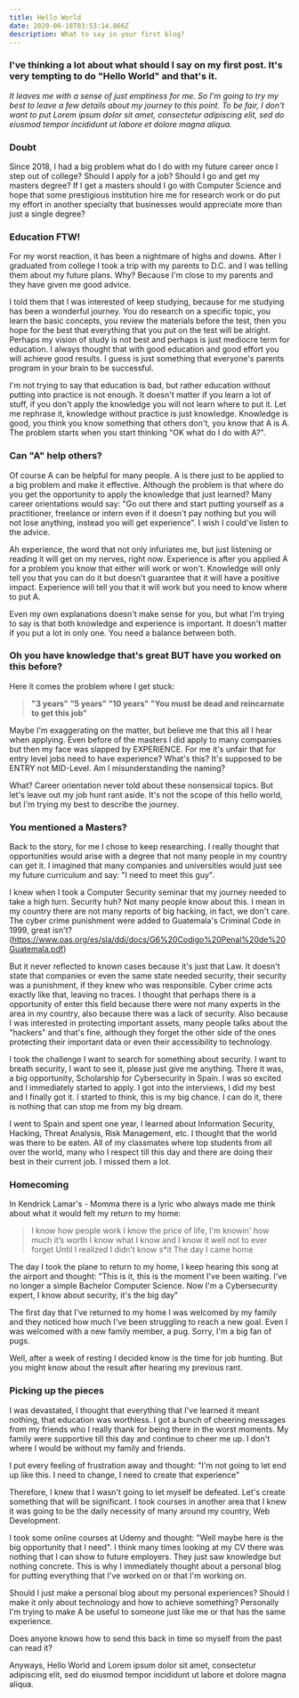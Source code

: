 ```yaml
---
title: Hello World
date: 2020-06-18T03:53:14.866Z
description: What to say in your first blog?
---
```

### I've thinking a lot about what should I say on my first post. It's very tempting to do "Hello World" and that's it.

*It leaves me with a sense of just emptiness for me. So I'm going to try my best to leave a few details about my journey to this point. To be fair, I don't want to put Lorem ipsum dolor sit amet, consectetur adipiscing elit, sed do eiusmod tempor incididunt ut labore et dolore magna aliqua.*

### Doubt

Since 2018, I had a big problem what do I do with my future career once I step out of college? Should I apply for a job? Should I go and get my masters degree? If I get a masters should I go with Computer Science and hope that some prestigious institution hire me for research work or do put my effort in another specialty that businesses would appreciate more than just a single degree?

### Education FTW!

For my worst reaction, it has been a nightmare of highs and downs. After I graduated from college I took a trip with my parents to D.C. and I was telling them about my future plans. Why? Because I'm close to my parents and they have given me good advice. 

I told them that I was interested of keep studying, because for me studying has been a wonderful journey. You do research on a specific topic, you learn the basic concepts, you review the materials before the test, then you hope for the best that everything that you put on the test will be alright. Perhaps my vision of study is not best and perhaps is just mediocre term for education. I always thought that with good education and good effort you will achieve good results. I guess is just something that everyone's parents program in your brain to be successful. 

I'm not trying to say that education is bad, but rather education without putting into practice is not enough. It doesn't matter if you learn a lot of stuff, if you don't apply the knowledge you will not learn where to put it. Let me rephrase it, knowledge without practice is just knowledge. Knowledge is good, you think you know something that others don't, you know that A is A. The problem starts when you start thinking "OK what do I do with A?". 

### Can "A" help others?

Of course A can be helpful for many people. A is there just to be applied to a big problem and make it effective. Although the problem is that where do you get the opportunity to apply the knowledge that just learned? Many career orientations would say: "Go out there and start putting yourself as a practitioner, freelance or intern even if it doesn't pay nothing but you will not lose anything, instead you will get experience". I wish I could've listen to the advice. 

Ah experience, the word that not only infuriates me, but just listening or reading it will get on my nerves, right now. Experience is after you applied A for a problem you know that either will work or won't. Knowledge will only tell you that you can do it but doesn't guarantee that it will have a positive impact. Experience will tell you that it will work but you need to know where to put A.

Even my own explanations doesn't make sense for you, but what I'm trying to say is that both knowledge and experience is important. It doesn't matter if you put a lot in only one. You need a balance between both.

### Oh you have knowledge that's great BUT have you worked on this before?

Here it comes the problem where I get stuck: 

> **"3 years" "5 years" "10 years" "You must be dead and reincarnate to get this job"**

Maybe I'm exaggerating on the matter, but believe me that this all I hear when applying. Even before of the masters I did apply to many companies but then my face was slapped by EXPERIENCE. For me it's unfair that for entry level jobs need to have experience? What's this? It's supposed to be ENTRY not MID-Level. Am I misunderstanding the naming?

What? Career orientation never told about these nonsensical topics. But let's leave out my job hunt rant aside. It's not the scope of this hello world, but I'm trying my best to describe the journey.

### You mentioned a Masters?

Back to the story, for me I chose to keep researching. I really thought that opportunities would arise with a degree that not many people in my country can get it. I imagined that many companies and universities would just see my future curriculum and say: "I need to meet this guy". 

I knew when I took a Computer Security seminar that my journey needed to take a high turn. Security huh? Not many people know about this. I mean in my country there are not many reports of big hacking, in fact, we don't care. The cyber crime punishment were added to Guatemala's Criminal Code in 1999, great isn't? (<https://www.oas.org/es/sla/ddi/docs/G6%20Codigo%20Penal%20de%20Guatemala.pdf>) 

But it never reflected to known cases because it's just that Law. It doesn't state that companies or even the same state needed security, their security was a punishment, if they knew who was responsible. Cyber crime acts exactly like that, leaving no traces. I thought that perhaps there is a opportunity of enter this field because there were not many experts in the area in my country, also because there was a lack of security. Also because I was interested in protecting important assets, many people talks about the "hackers" and that's fine, although they forget the other side of the ones protecting their important data or even their accessibility to technology.

I took the challenge I want to search for something about security. I want to breath security, I want to see it, please just give me anything. There it was, a big opportunity, Scholarship for Cybersecurity in Spain. I was so excited and I immediately started to apply. I got into the interviews, I did my best and I finally got it. I started to think, this is my big chance. I can do it, there is nothing that can stop me from my big dream.

I went to Spain and spent one year, I learned about Information Security, Hacking, Threat Analysis, Risk Management, etc. I thought that the world was there to be eaten. All of my classmates where top students from all over the world, many who I respect till this day and there are doing their best in their current job. I missed them a lot.

### Homecoming

In Kendrick Lamar's - Momma there is a lyric who always made me think about what it would felt my return to my home:

> I know how people work I know the price of life, I'm knowin' how much it’s worth I know what I know and I know it well not to ever forget Until I realized I didn’t know s*it
> The day I came home

The day I took the plane to return to my home, I keep hearing this song at the airport and thought: "This is it, this is the moment I've been waiting. I've no longer a simple Bachelor Computer Science. Now I'm a Cybersecurity expert, I know about security, it's the big day"

The first day that I've returned to my home I was welcomed by my family and they noticed how much I've been struggling to reach a new goal. Even I was welcomed with a new family member, a pug. Sorry, I'm a big fan of pugs.

Well, after a week of resting I decided know is the time for job hunting. But you might know about the result after hearing my previous rant. 

### Picking up the pieces

I was devastated, I thought that everything that I've learned it meant nothing, that education was worthless. I got a bunch of cheering messages from my friends who I really thank for being there in the worst moments. My family were supportive till this day and continue to cheer me up. I don't where I would be without my family and friends.

I put every feeling of frustration away and thought: "I'm not going to let end up like this. I need to change, I need to create that experience" 

Therefore, I knew that I wasn't going to let myself be defeated. Let's create something that will be significant. I took courses in another area that I knew it was going to be the daily necessity of many around my country, Web Development. 

I took some online courses at Udemy and thought: "Well maybe here is the big opportunity that I need". I think many times looking at my CV there was nothing that I can show to future employers. They just saw knowledge but nothing concrete. This is why I immediately thought about a personal blog for putting everything that I've worked on or that I'm working on.

Should I just make a personal blog about my personal experiences? Should I make it only about technology and how to achieve something? Personally I'm trying to make A be useful to someone just like me or that has the same experience. 

Does anyone knows how to send this back in time so myself from the past can read it?

Anyways, Hello World and Lorem ipsum dolor sit amet, consectetur adipiscing elit, sed do eiusmod tempor incididunt ut labore et dolore magna aliqua.